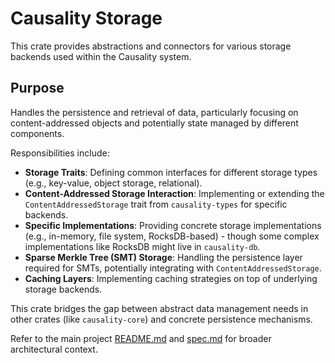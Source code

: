 # Causality Storage

This crate provides abstractions and connectors for various storage backends used within the Causality system.

## Purpose

Handles the persistence and retrieval of data, particularly focusing on content-addressed objects and potentially state managed by different components.

Responsibilities include:

- **Storage Traits**: Defining common interfaces for different storage types (e.g., key-value, object storage, relational).
- **Content-Addressed Storage Interaction**: Implementing or extending the `ContentAddressedStorage` trait from `causality-types` for specific backends.
- **Specific Implementations**: Providing concrete storage implementations (e.g., in-memory, file system, RocksDB-based) - though some complex implementations like RocksDB might live in `causality-db`.
- **Sparse Merkle Tree (SMT) Storage**: Handling the persistence layer required for SMTs, potentially integrating with `ContentAddressedStorage`.
- **Caching Layers**: Implementing caching strategies on top of underlying storage backends.

This crate bridges the gap between abstract data management needs in other crates (like `causality-core`) and concrete persistence mechanisms.

Refer to the main project [README.md](../../README.md) and [spec.md](../../spec/spec.md) for broader architectural context. 